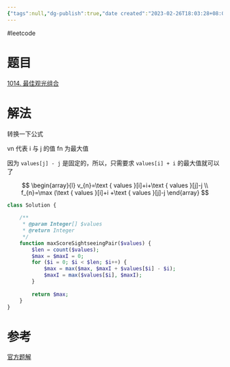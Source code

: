 ```yaml
---
{"tags":null,"dg-publish":true,"date created":"2023-02-26T18:03:28+08:00","date modified":"2024-02-28T22:24:03+08:00","permalink":"/card/leetcode-1014. 最佳观光组合/","dgPassFrontmatter":true,"noteIcon":"2","created":"2023-02-26T18:03:28+08:00","updated":"2024-02-28T22:24:03+08:00"}
---
```



#leetcode

# 题目

 [1014. 最佳观光组合](https://leetcode-cn.com/problems/best-sightseeing-pair/)

# 解法

转换一下公式

vn 代表 i 与 j 的值
fn 为最大值

因为 `values[j] - j` 是固定的，所以，只需要求 `values[i] + i` 的最大值就可以了

$$
\begin{array}{l}
v_{n}=\text { values }[i]+i+\text { values }[j]-j \\
f_{n}=\max (\text { values }[i]+i +\text { values }[j]-j
\end{array}
$$

``` php
class Solution {
    
    /**
     * @param Integer[] $values
     * @return Integer
     */
    function maxScoreSightseeingPair($values) {
        $len = count($values);
        $max = $maxI = 0;
        for ($i = 0; $i < $len; $i++) {
            $max = max($max, $maxI + $values[$i] - $i);
            $maxI = max($values[$i], $maxI);
        }
        
        return $max;
    }
}

```

# 参考

 [官方题解](https://leetcode-cn.com/problems/best-sightseeing-pair/solution/zui-jia-guan-guang-zu-he-by-leetcode-solution/)
